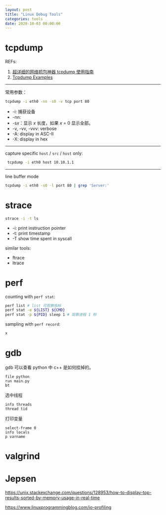 ```yaml
---
layout: post
title: "Linux Debug Tools"
categories: tools
date: 2020-10-03 00:00:00
---
```


# tcpdump

REFs:

1. [超详细的网络抓包神器 tcpdump 使用指南](https://juejin.im/post/6844904084168769549)
2. [Tcpdump Examples](https://hackertarget.com/tcpdump-examples/)

---

常用参数：

```bash
tcpdump -i eth0 -nn -s0 -v tcp port 80
```

- -i: 捕获设备
- -nn:
- -s*x*：显示 *x* 长度，如果 *x* = 0 显示全部。
- -v, -vv, -vvv: verbose
- -A: display in ASC-II
- -X: display in hex

---

capture specific `host` / `src` / `host` only:

```bash
 tcpdump -i eth0 host 10.10.1.1
```

---

line buffer mode

```bash
tcpdump -i eth0 -s0 -l port 80 | grep 'Server:'
```

# strace

```bash
strace -i -t ls
```

- -i: print instruction pointer
- -t: print timestamp
- -T show time spent in syscall

similar tools:

- ftrace
- ltrace

# perf

counting with `perf stat`:

```bash
perf list # list 可观察指标
perf stat -e ${LIST} ${CMD}
perf stat -p ${PID} sleep 1 # 观察进程 1 秒
```

sampling with `perf record`:

```bash
x
```

# gdb

gdb 可以查看 python 中 c++ 是如何挂掉的。 

```text
file python
run main.py
bt
```

选中线程

```
info threads
thread tid
```

打印变量

```
select-frame 0
info locals
p varname
```

# valgrind



# Jepsen



https://unix.stackexchange.com/questions/128953/how-to-display-top-results-sorted-by-memory-usage-in-real-time

https://www.linuxprogrammingblog.com/io-profiling